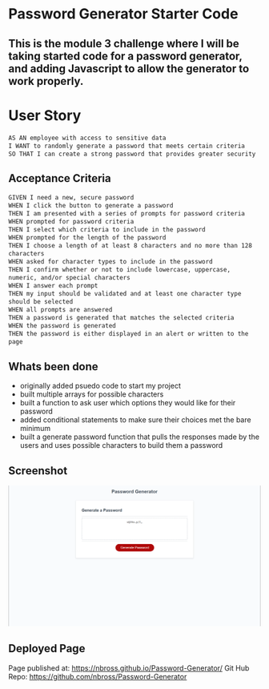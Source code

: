 # Password Generator Starter Code
## This is the module 3 challenge where I will be taking started code for a password generator, and adding Javascript to allow the generator to work properly.

# User Story

```
AS AN employee with access to sensitive data
I WANT to randomly generate a password that meets certain criteria
SO THAT I can create a strong password that provides greater security
```

## Acceptance Criteria

```
GIVEN I need a new, secure password
WHEN I click the button to generate a password
THEN I am presented with a series of prompts for password criteria
WHEN prompted for password criteria
THEN I select which criteria to include in the password
WHEN prompted for the length of the password
THEN I choose a length of at least 8 characters and no more than 128 characters
WHEN asked for character types to include in the password
THEN I confirm whether or not to include lowercase, uppercase, numeric, and/or special characters
WHEN I answer each prompt
THEN my input should be validated and at least one character type should be selected
WHEN all prompts are answered
THEN a password is generated that matches the selected criteria
WHEN the password is generated
THEN the password is either displayed in an alert or written to the page
```

## Whats been done
- originally added psuedo code to start my project
- built multiple arrays for possible characters
- built a function to ask user which options they would like for their password
- added conditional statements to make sure their choices met the bare minimum
- built a generate password function that pulls the responses made by the users and uses possible characters to build them a password


## Screenshot 

![Password-Generator](./Assets/images/2022-03-12%20(1).png)

## Deployed Page

Page published at: https://nbross.github.io/Password-Generator/
Git Hub Repo: https://github.com/nbross/Password-Generator